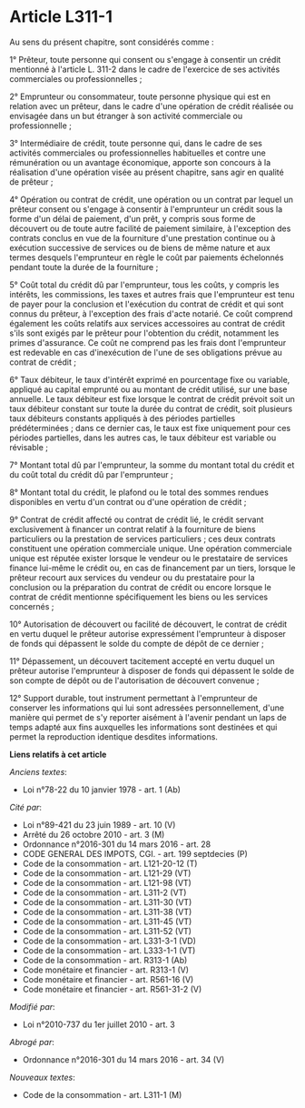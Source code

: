 # Article L311-1

Au sens du présent chapitre, sont considérés comme : 

1° Prêteur, toute personne qui consent ou s'engage à consentir un crédit mentionné à l'article L. 311-2 dans le cadre de
l'exercice de ses activités commerciales ou professionnelles ; 

2° Emprunteur ou consommateur, toute personne physique qui est en relation avec un prêteur, dans le cadre d'une opération de
crédit réalisée ou envisagée dans un but étranger à son activité commerciale ou professionnelle ; 

3° Intermédiaire de crédit, toute personne qui, dans le cadre de ses activités commerciales ou professionnelles habituelles
et contre une rémunération ou un avantage économique, apporte son concours à la réalisation d'une opération visée au présent
chapitre, sans agir en qualité de prêteur ; 

4° Opération ou contrat de crédit, une opération ou un contrat par lequel un prêteur consent ou s'engage à consentir à
l'emprunteur un crédit sous la forme d'un délai de paiement, d'un prêt, y compris sous forme de découvert ou de toute autre
facilité de paiement similaire, à l'exception des contrats conclus en vue de la fourniture d'une prestation continue ou à
exécution successive de services ou de biens de même nature et aux termes desquels l'emprunteur en règle le coût par
paiements échelonnés pendant toute la durée de la fourniture ; 

5° Coût total du crédit dû par l'emprunteur, tous les coûts, y compris les intérêts, les commissions, les taxes et autres
frais que l'emprunteur est tenu de payer pour la conclusion et l'exécution du contrat de crédit et qui sont connus du
prêteur, à l'exception des frais d'acte notarié. Ce coût comprend également les coûts relatifs aux services accessoires au
contrat de crédit s'ils sont exigés par le prêteur pour l'obtention du crédit, notamment les primes d'assurance. Ce coût ne
comprend pas les frais dont l'emprunteur est redevable en cas d'inexécution de l'une de ses obligations prévue au contrat de
crédit ; 

6° Taux débiteur, le taux d'intérêt exprimé en pourcentage fixe ou variable, appliqué au capital emprunté ou au montant de
crédit utilisé, sur une base annuelle. Le taux débiteur est fixe lorsque le contrat de crédit prévoit soit un taux débiteur
constant sur toute la durée du contrat de crédit, soit plusieurs taux débiteurs constants appliqués à des périodes partielles
prédéterminées ; dans ce dernier cas, le taux est fixe uniquement pour ces périodes partielles, dans les autres cas, le taux
débiteur est variable ou révisable ; 

7° Montant total dû par l'emprunteur, la somme du montant total du crédit et du coût total du crédit dû par l'emprunteur ; 

8° Montant total du crédit, le plafond ou le total des sommes rendues disponibles en vertu d'un contrat ou d'une opération de
crédit ; 

9° Contrat de crédit affecté ou contrat de crédit lié, le crédit servant exclusivement à financer un contrat relatif à la
fourniture de biens particuliers ou la prestation de services particuliers ; ces deux contrats constituent une opération
commerciale unique. Une opération commerciale unique est réputée exister lorsque le vendeur ou le prestataire de services
finance lui-même le crédit ou, en cas de financement par un tiers, lorsque le prêteur recourt aux services du vendeur ou du
prestataire pour la conclusion ou la préparation du contrat de crédit ou encore lorsque le contrat de crédit mentionne
spécifiquement les biens ou les services concernés ; 

10° Autorisation de découvert ou facilité de découvert, le contrat de crédit en vertu duquel le prêteur autorise expressément
l'emprunteur à disposer de fonds qui dépassent le solde du compte de dépôt de ce dernier ; 

11° Dépassement, un découvert tacitement accepté en vertu duquel un prêteur autorise l'emprunteur à disposer de fonds qui
dépassent le solde de son compte de dépôt ou de l'autorisation de découvert convenue ; 

12° Support durable, tout instrument permettant à l'emprunteur de conserver les informations qui lui sont adressées
personnellement, d'une manière qui permet de s'y reporter aisément à l'avenir pendant un laps de temps adapté aux fins
auxquelles les informations sont destinées et qui permet la reproduction identique desdites informations.

**Liens relatifs à cet article**

_Anciens textes_:

  - Loi n°78-22 du 10 janvier 1978 - art. 1 (Ab)

_Cité par_:

  - Loi n°89-421 du 23 juin 1989 - art. 10 (V)
  - Arrêté du 26 octobre 2010 - art. 3 (M)
  - Ordonnance n°2016-301 du 14 mars 2016 - art. 28
  - CODE GENERAL DES IMPOTS, CGI. - art. 199 septdecies (P)
  - Code de la consommation - art. L121-20-12 (T)
  - Code de la consommation - art. L121-29 (VT)
  - Code de la consommation - art. L121-98 (VT)
  - Code de la consommation - art. L311-2 (VT)
  - Code de la consommation - art. L311-30 (VT)
  - Code de la consommation - art. L311-38 (VT)
  - Code de la consommation - art. L311-45 (VT)
  - Code de la consommation - art. L311-52 (VT)
  - Code de la consommation - art. L331-3-1 (VD)
  - Code de la consommation - art. L333-1-1 (VT)
  - Code de la consommation - art. R313-1 (Ab)
  - Code monétaire et financier - art. R313-1 (V)
  - Code monétaire et financier - art. R561-16 (V)
  - Code monétaire et financier - art. R561-31-2 (V)

_Modifié par_:

  - Loi n°2010-737 du 1er juillet 2010 - art. 3

_Abrogé par_:

  - Ordonnance n°2016-301 du 14 mars 2016 - art. 34 (V)

_Nouveaux textes_:

  - Code de la consommation - art. L311-1 (M)
